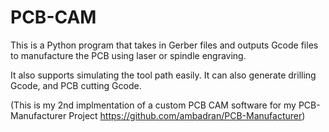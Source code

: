 # PCB-CAM

This is a Python program that takes in Gerber files and outputs Gcode files to manufacture the PCB using laser or spindle engraving.

It also supports simulating the tool path easily.
It can also generate drilling Gcode, and PCB cutting Gcode.

(This is my 2nd implmentation of a custom PCB CAM software for my PCB-Manufacturer Project https://github.com/ambadran/PCB-Manufacturer)
